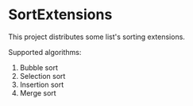 # SortExtensions

This project distributes some list's sorting extensions.

Supported algorithms:
1. Bubble sort
1. Selection sort
1. Insertion sort
1. Merge sort
